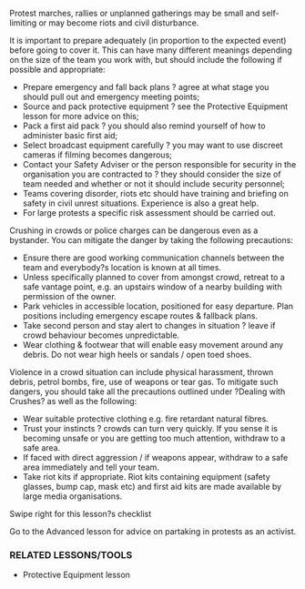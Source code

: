 Protest marches, rallies or unplanned gatherings may be small and
self-limiting or may become riots and civil disturbance.

It is important to prepare adequately (in proportion to the expected
event) before going to cover it. This can have many different meanings
depending on the size of the team you work with, but should include the
following if possible and appropriate:

-   Prepare emergency and fall back plans ? agree at what stage you
    should pull out and emergency meeting points;
-   Source and pack protective equipment ? see the Protective Equipment
    lesson for more advice on this;
-   Pack a first aid pack ? you should also remind yourself of how to
    administer basic first aid;
-   Select broadcast equipment carefully ? you may want to use discreet
    cameras if filming becomes dangerous;
-   Contact your Safety Adviser or the person responsible for security
    in the organisation you are contracted to ? they should consider the
    size of team needed and whether or not it should include security
    personnel;
-   Teams covering disorder, riots etc should have training and briefing
    on safety in civil unrest situations. Experience is also a
    great help.
-   For large protests a specific risk assessment should be carried out.

Crushing in crowds or police charges can be dangerous even as a
bystander. You can mitigate the danger by taking the following
precautions:

-   Ensure there are good working communication channels between the
    team and everybody?s location is known at all times.
-   Unless specifically planned to cover from amongst crowd, retreat to
    a safe vantage point, e.g. an upstairs window of a nearby building
    with permission of the owner.
-   Park vehicles in accessible location, positioned for easy departure.
    Plan positions including emergency escape routes & fallback plans.
-   Take second person and stay alert to changes in situation ? leave if
    crowd behaviour becomes unpredictable.
-   Wear clothing & footwear that will enable easy movement around
    any debris. Do not wear high heels or sandals / open toed shoes.

Violence in a crowd situation can include physical harassment, thrown
debris, petrol bombs, fire, use of weapons or tear gas. To mitigate such
dangers, you should take all the precautions outlined under ?Dealing
with Crushes? as well as the following:

-   Wear suitable protective clothing e.g. fire retardant
    natural fibres.
-   Trust your instincts ? crowds can turn very quickly. If you sense it
    is becoming unsafe or you are getting too much attention, withdraw
    to a safe area.
-   If faced with direct aggression / if weapons appear, withdraw to a
    safe area immediately and tell your team.
-   Take riot kits if appropriate. Riot kits containing equipment
    (safety glasses, bump cap, mask etc) and first aid kits are made
    available by large media organisations.

Swipe right for this lesson?s checklist

Go to the Advanced lesson for advice on partaking in protests as an
activist.

### RELATED LESSONS/TOOLS

-   Protective Equipment lesson

